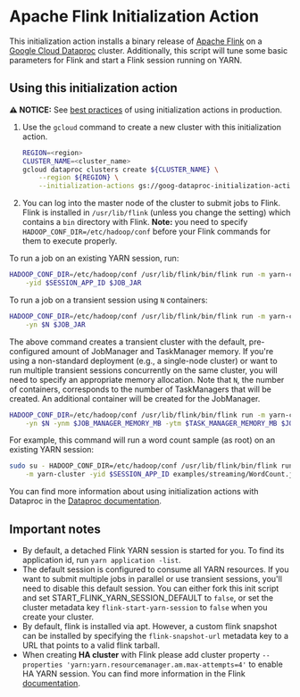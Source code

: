 # Apache Flink Initialization Action

This initialization action installs a binary release of
[Apache Flink](http://flink.apache.org) on a
[Google Cloud Dataproc](https://cloud.google.com/dataproc) cluster.
Additionally, this script will tune some basic parameters for Flink and start a
Flink session running on YARN.

## Using this initialization action

**:warning: NOTICE:** See
[best practices](/README.md#how-initialization-actions-are-used) of using
initialization actions in production.

1.  Use the `gcloud` command to create a new cluster with this initialization
    action.

    ```bash
    REGION=<region>
    CLUSTER_NAME=<cluster_name>
    gcloud dataproc clusters create ${CLUSTER_NAME} \
        --region ${REGION} \
        --initialization-actions gs://goog-dataproc-initialization-actions-${REGION}/flink/flink.sh
    ```

1.  You can log into the master node of the cluster to submit jobs to Flink.
    Flink is installed in `/usr/lib/flink` (unless you change the setting) which
    contains a `bin` directory with Flink. **Note:** you need to specify
    `HADOOP_CONF_DIR=/etc/hadoop/conf` before your Flink commands for them to
    execute properly.

To run a job on an existing YARN session, run:

```bash
HADOOP_CONF_DIR=/etc/hadoop/conf /usr/lib/flink/bin/flink run -m yarn-cluster \
    -yid $SESSION_APP_ID $JOB_JAR
```

To run a job on a transient session using `N` containers:

```bash
HADOOP_CONF_DIR=/etc/hadoop/conf /usr/lib/flink/bin/flink run -m yarn-cluster \
    -yn $N $JOB_JAR
```

The above command creates a transient cluster with the default, pre-configured
amount of JobManager and TaskManager memory. If you're using a non-standard
deployment (e.g., a single-node cluster) or want to run multiple transient
sessions concurrently on the same cluster, you will need to specify an
appropriate memory allocation. Note that `N`, the number of containers,
corresponds to the number of TaskManagers that will be created. An additional
container will be created for the JobManager.

```bash
HADOOP_CONF_DIR=/etc/hadoop/conf /usr/lib/flink/bin/flink run -m yarn-cluster \
    -yn $N -ynm $JOB_MANAGER_MEMORY_MB -ytm $TASK_MANAGER_MEMORY_MB $JOB_JAR
```

For example, this command will run a word count sample (as root) on an existing
YARN session:

```bash
sudo su - HADOOP_CONF_DIR=/etc/hadoop/conf /usr/lib/flink/bin/flink run \
    -m yarn-cluster -yid $SESSION_APP_ID examples/streaming/WordCount.jar
```

You can find more information about using initialization actions with Dataproc
in the [Dataproc documentation](https://cloud.google.com/dataproc/init-actions).

## Important notes

*   By default, a detached Flink YARN session is started for you. To find its
    application id, run `yarn application -list`.
*   The default session is configured to consume all YARN resources. If you want
    to submit multiple jobs in parallel or use transient sessions, you'll need
    to disable this default session. You can either fork this init script and
    set START_FLINK_YARN_SESSION_DEFAULT to `false`, or set the cluster metadata
    key `flink-start-yarn-session` to `false` when you create your cluster.
*   By default, flink is installed via apt. However, a custom flink snapshot can
    be installed by specifying the `flink-snapshot-url` metadata key to a URL
    that points to a valid flink tarball.
*   When creating **HA cluster** with Flink please add cluster property
    `--properties 'yarn:yarn.resourcemanager.am.max-attempts=4'` to enable HA
    YARN session. You can find more information in the Flink
    [documentation](https://ci.apache.org/projects/flink/flink-docs-release-1.7/ops/jobmanager_high_availability.html#yarn-cluster-high-availability).
